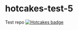 # hotcakes-test-5
Test repo
[![Hotcakes badge](http://www.hotcakesbot.com/badge/HotCakesBot/hotcakes-test-5)](http://www.hotcakesbot.com/)
